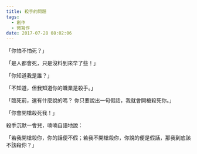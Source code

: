 ```yaml
---
title: 殺手的問題
tags:
  - 創作
  - 微寫作
date: 2017-07-28 08:02:06
---
```



「你怕不怕死？」

「是人都會死，只是沒料到來早了些！」

「你知道我是誰？」

「不知道，但我知道你的職業是殺手。」

「臨死前，還有什麼說的嗎？ 你只要說出一句假話，我就會開槍殺死你。」

「你會開槍殺死我！」

殺手沉默一會兒，喃喃自語地說：

「若我開槍殺你，你的話便不假；若我不開槍殺你，你說的便是假話，那我到底該不該殺你？」


